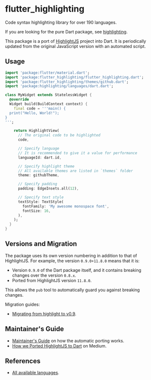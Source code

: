 # flutter_highlighting

Code syntax highlighting library for over 190 languages.

If you are looking for the pure Dart package, see
[highlighting](https://pub.dev/packages/highlighting).

This package is a port of [HighlightJS](https://highlightjs.org) project into Dart.
It is periodically updated from the original JavaScript version with an automated script.

## Usage

```dart
import 'package:flutter/material.dart';
import 'package:flutter_highlighting/flutter_highlighting.dart';
import 'package:flutter_highlighting/themes/github.dart';
import 'package:highlighting/languages/dart.dart';

class MyWidget extends StatelessWidget {
  @override
  Widget build(BuildContext context) {
    final code = '''main() {
  print("Hello, World!");
}
''';

    return HighlightView(
      // The original code to be highlighted
      code,

      // Specify language
      // It is recommended to give it a value for performance
      languageId: dart.id,

      // Specify highlight theme
      // All available themes are listed in `themes` folder
      theme: githubTheme,

      // Specify padding
      padding: EdgeInsets.all(12),

      // Specify text style
      textStyle: TextStyle(
        fontFamily: 'My awesome monospace font',
        fontSize: 16,
      ),
    );
  }
}
```

## Versions and Migration

The package uses its own version numbering in addition to that of HighlightJS.
For example, the version `0.9.0+11.8.0` means that it is:

- Version `0.9.0` of the Dart package itself, and it contains breaking changes
  over the version `0.8.x`.
- Ported from HighlightJS version `11.8.0`.

This allows the `pub` tool to automatically guard you against breaking changes.

Migration guides:

- [Migrating from highlight to v0.9](https://github.com/akvelon/dart-highlighting/blob/main/doc/migrating.md).

## Maintainer's Guide

- [Maintainer's Guide](https://github.com/akvelon/dart-highlighting/blob/main/doc/maintainers_guide.md)
  on how the automatic porting works.
- [How we Ported HighlightJS to Dart](https://medium.com/akvelon/how-we-ported-highlightjs-to-dart-82b107415fbd) on Medium.

## References

- [All available languages](https://github.com/akvelon/dart-highlighting/tree/main/highlighting/lib/languages).
